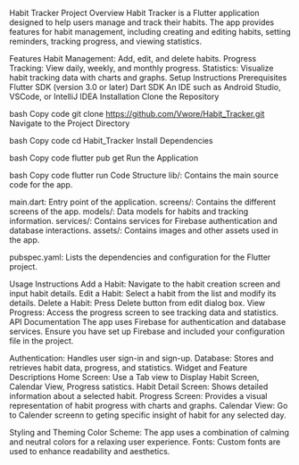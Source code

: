 Habit Tracker
Project Overview
Habit Tracker is a Flutter application designed to help users manage and track their habits. The app provides features for habit management, including creating and editing habits, setting reminders, tracking progress, and viewing statistics.

Features
Habit Management: Add, edit, and delete habits.
Progress Tracking: View daily, weekly, and monthly progress.
Statistics: Visualize habit tracking data with charts and graphs.
Setup Instructions
Prerequisites
Flutter SDK (version 3.0 or later)
Dart SDK
An IDE such as Android Studio, VSCode, or IntelliJ IDEA
Installation
Clone the Repository

bash
Copy code
git clone https://github.com/Vwore/Habit_Tracker.git
Navigate to the Project Directory

bash
Copy code
cd Habit_Tracker
Install Dependencies

bash
Copy code
flutter pub get
Run the Application

bash
Copy code
flutter run
Code Structure
lib/: Contains the main source code for the app.

main.dart: Entry point of the application.
screens/: Contains the different screens of the app.
models/: Data models for habits and tracking information.
services/: Contains services for Firebase authentication and database interactions.
assets/: Contains images and other assets used in the app.

pubspec.yaml: Lists the dependencies and configuration for the Flutter project.

Usage Instructions
Add a Habit: Navigate to the habit creation screen and input habit details.
Edit a Habit: Select a habit from the list and modify its details.
Delete a Habit: Press Delete button from edit dialog box.
View Progress: Access the progress screen to see tracking data and statistics.
API Documentation
The app uses Firebase for authentication and database services. Ensure you have set up Firebase and included your configuration file in the project.

Authentication: Handles user sign-in and sign-up.
Database: Stores and retrieves habit data, progress, and statistics.
Widget and Feature Descriptions
Home Screen: Use a Tab view to Display Habit Screen, Calendar View, Progress satistics.
Habit Detail Screen: Shows detailed information about a selected habit.
Progress Screen: Provides a visual representation of habit progress with charts and graphs.
Calendar View: Go to Calender screenn to geting specific insight of habit for any selected day.

Styling and Theming
Color Scheme: The app uses a combination of calming and neutral colors for a relaxing user experience.
Fonts: Custom fonts are used to enhance readability and aesthetics.
